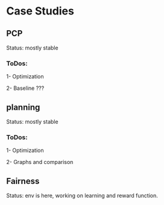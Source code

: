# Case Studies

## PCP
Status: mostly stable 

### ToDos:
1- Optimization

2- Baseline ???

## planning

Status: mostly stable 

### ToDos:
1- Optimization

2- Graphs and comparison

## Fairness

Status: env is here, working on learning and reward function.

